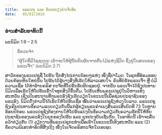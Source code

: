 ```yaml
---
title:  ພຣະເຢຊູ ແລະ ຄັນຕະກຽງຄໍາເຈັດອັນ
date:   05/01/2019
---
```


### ອ່ານສຳລັບອາທິດນີ້
ພະນິມິດ 1:9 – 2:5

> <p>ຂໍ້ຄວນຈໍາ</p>
> “ຜູ້ໃດທີ່ມີໄຊຊະນະ ເຮົາຈະໃຫ້ຜູ້ນັ້ນກິນຜົນຈາກຕົ້ນໄມ້ແຫ່ງຊີວິດ ຊຶ່ງຢູ່ໃນສວນຂອງພຣະເຈົ້າ” (ພະນິມິດ 2:7)

ສາວົກຂອງພຣະເຢຊູຊື່ ໂຢຮັນ ຖືກສົ່ງໄປເກາະນ້ອຍໆແຫ່ງ ໜຶ່ງຊື່ປາໂມດ. ໃນຄຸກທີ່ອ້ອມຮອບດ້ວຍກ້ອນຫິນໃຫຍ່ນັ້ນ ໂຢຮັນໄດ້ຮູ້ບາງສິ່ງທີ່ເຮັດໃຫ້ລາວເສຍໃຈ. ຄົນທີ່ບໍ່ຮັກພຣະເຈົ້າ ຫຼື ບໍ່ມີຄວາມເຊື່ອ ໄດ້ທໍາຮ້າຍຄຣິສ ຕະຈັກທີ່ໂຢຮັນຮັບຜິດຊອບຢູ່. ຈາກນັ້ນ ພຣະເຈົ້າໄດ້ຊົງປະທານນິມິດເພື່ອເຮັດໃຫ້ໂຢຮັນເຂົ້າໃຈທຸກສິ່ງດີຂຶ້ນຕື່ມ. ໂຢຮັນເຫັນພຣະເຢຊູຢູ່ໃນວິຫານເທິງສະຫວັນ ເຊິ່ງເປັນສະຖານທີ່ໆພຣະອົງຊົງເຮັດວຽກໃນຂະນະນີ້ເພື່ອຊ່ວຍປະຊາຊົນຂອງພຣະອົງ. ນິມິດດັັ່ງກ່າວນີ້ໄດ້ເຮັດໃຫ້ໂຢຮັນເຊື່ອ ໝັ້ນວ່າພຣະເຢຊູຊົງຫ່ວງໃຍລາວ. ພຣະເຢຊູຊົງເຄີຍປະທານຂໍ້ຄວາມແບບດຽວກັນນີ້ແກ່ຜູ້ຂຽນພຣະຄໍາເພງສັນລະເສີນບົດທີ 73 ໃນຫຼາຍຮ້ອຍປີກ່ອນ. ພຣະເຢຊູຊົງຕ້ອງການໃຫ້ໂຢຮັນແບ່ງປັນຂໍ້ຄວາມກ່ຽວກັບຄວາມຮັກນີ້ໃຫ້ກັບປະຊາຊົນຂອງພຣະອົງໃນຍຸກຂອງໂຢຮັນ ແລະ ຍຸກປະຈຸບັນເຊັ່ນກັນ. ໃນອາທິດນີ້ ເຮົາຈະຄົ້ນຄວ້າກ່ຽວກັບ (1) ວຽກງານທີ່ພຣະເຢຊູກະທໍາເພື່ອເຮົາໃນຂະນະນີ້ເທິງສະຫວັນ ແລະ (2) ຂໍ້ຄວາມພິເສດທຳອິດທີ່ສົ່ງເຖິງ ໜຶ່ງໃນເຈັດຄຣິສຕະຈັກໃນເອເຊຍ.
